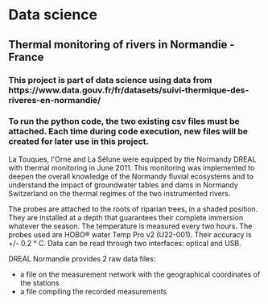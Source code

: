 <h1>Data science</h1>

<h2> Thermal monitoring of rivers in Normandie - France </h2>

<h3>This project is part of data science using data from https://www.data.gouv.fr/fr/datasets/suivi-thermique-des-riveres-en-normandie/</h3>
<h3> To run the python code, the two existing csv files must be attached. Each time during code execution, new files will be created for later use in this project. </h3>

<p> La Touques, l'Orne and La Sélune were equipped by the Normandy DREAL with thermal monitoring in June 2011. This monitoring was implemented to deepen the overall knowledge of the Normandy fluvial ecosystems and to understand the impact of groundwater tables and dams in Normandy Switzerland on the thermal regimes of the two instrumented rivers.</p>

<p> The probes are attached to the roots of riparian trees, in a shaded position. They are installed at a depth that guarantees their complete immersion whatever the season. The temperature is measured every two hours. The probes used are HOBO® water Temp Pro v2 (U22-001). Their accuracy is +/- 0.2 ° C. Data can be read through two interfaces: optical and USB.</p>


<p>DREAL Normandie provides 2 raw data files:</p>
<ul>
<li>a file on the measurement network with the geographical coordinates of the stations</li>
<li>a file compiling the recorded measurements</li>
</ul>
